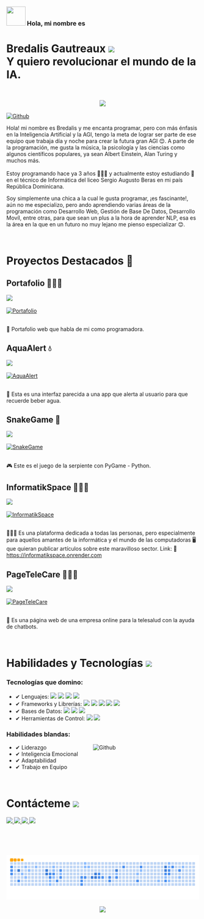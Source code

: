 
### <img src="https://avatars.githubusercontent.com/u/111624948?s=400&u=cd081f79392220d8cd2a22f2a8d5d3b18814350a&v=4" width="50" height="50"> Hola, mi nombre es 
# Bredalis Gautreaux <img src="https://raw.githubusercontent.com/MartinHeinz/MartinHeinz/master/wave.gif" width=30px> <br> Y quiero revolucionar el mundo de la IA.

<br>
<p align="center">
  <img src="https://avatars.githubusercontent.com/u/111624948?s=400&u=cd081f79392220d8cd2a22f2a8d5d3b18814350a&v=4">  
</p>

[![Github](https://img.shields.io/github/followers/bredalis?label=Follow&style=social)](https://github.com/bredalis)

Hola! mi nombre es Bredalis y me encanta programar, pero con más énfasis en la Inteligencia Artificial y la AGI, tengo la meta de lograr ser parte de ese equipo que trabaja día y noche para crear la futura gran AGI 😊. A parte de la programación, me gusta la música, la psicología y las ciencias como algunos científicos populares, ya sean Albert Einstein, Alan Turing y muchos más. <br><br> Estoy programando hace ya 3 años 👩🏻‍💻 y actualmente estoy estudiando 📖 en el técnico de Informática del liceo Sergio Augusto Beras en mi país República Dominicana.

Soy simplemente una chica a la cual le gusta programar, ¡es fascinante!, aún no me especializo, pero ando aprendiendo varias áreas de la programación como Desarrollo Web, Gestión de Base De Datos, Desarrollo Movíl, entre otras, para que sean un plus a la hora de aprender NLP, esa es la área en la que en un futuro no muy lejano me pienso especializar 😊.

<br>

# Proyectos Destacados 💼

## Portafolio 👩🏻‍💻

<a href="https://github.com/Bredalis/Portfolio" target="_blank">
  <img src="https://i.pinimg.com/236x/fd/16/c1/fd16c1a4e3ac2b516ea9d7ae6e130e53.jpg">
</a>

[![Portafolio](https://img.shields.io/github/stars/bredalis/Portfolio?label=Portfolio&style=social)](https://github.com/bredalis/Portfolio)
<br><br>

💼 Portafolio web que habla de mi como programadora.

## AquaAlert 💧

<a href="https://github.com/Bredalis/AquaAlert" target="_blank">
  <img src="https://i.pinimg.com/236x/d7/e5/ef/d7e5ef34ff23685474838220d574832e.jpg">
</a>

[![AquaAlert](https://img.shields.io/github/stars/bredalis/AquaAlert?label=AquaAlert&style=social)](https://github.com/bredalis/AquaAlert)
<br><br>

🥤 Esta es una interfaz parecida a una app que alerta al usuario para que recuerde beber agua.

## SnakeGame 🐍

<a href="https://github.com/Bredalis/SnakeGame" target="_blank">
  <img src="https://i.pinimg.com/736x/16/22/10/16221055c2a0a61fd08d0476332d3824.jpg">
</a>

[![SnakeGame](https://img.shields.io/github/stars/bredalis/SnakeGame?label=SnakeGame&style=social)](https://github.com/bredalis/SnakeGame)
<br><br>

🎮 Este es el juego de la serpiente con PyGame - Python.

## InformatikSpace 👩🏻‍💻

<a href="https://github.com/Bredalis/InformatikSpace" target="_blank">
  <img src="https://i.pinimg.com/236x/7c/1b/4a/7c1b4a23ecaa28306de73e12c4b249e9.jpg">
</a>

[![InformatikSpace](https://img.shields.io/github/stars/bredalis/InformatikSpace?label=InformatikSpace&style=social)](https://github.com/bredalis/InformatikSpace)
<br><br>

🙋🏻‍♂️ Es una plataforma dedicada a todas las personas, pero especialmente para aquellos amantes de la informática y el mundo de las computadoras 🖥 que quieran publicar artículos sobre este maravilloso sector. 
Link: 🔗 https://informatikspace.onrender.com

## PageTeleCare 👩🏻‍⚕️

<a href="https://github.com/Bredalis/PageTeleCare" target="_blank">
  <img src="https://i.pinimg.com/236x/e2/19/16/e2191675372d855ffd12addb695946b6.jpg">
</a>

[![PageTeleCare](https://img.shields.io/github/stars/bredalis/PageTeleCare?label=PageTeleCare&style=social)](https://github.com/bredalis/PageTeleCare)
<br><br>

🏥 Es una página web de una empresa online para la telesalud con la ayuda de chatbots.

<br>

# Habilidades y Tecnologías <img src="https://media2.giphy.com/media/QssGEmpkyEOhBCb7e1/giphy.gif?cid=ecf05e47a0n3gi1bfqntqmob8g9aid1oyj2wr3ds3mg700bl&rid=giphy.gif" width=32px>

### Tecnologías que domino:

- ✔ Lenguajes: <img src="https://img.shields.io/badge/Python-27AE60"> <img src="https://img.shields.io/badge/HTML-E74C3C"> <img src="https://img.shields.io/badge/CSS-2E86C1"> <img src="https://img.shields.io/badge/JS-F4D03F">
- ✔ Frameworks y Librerías: <img src="https://img.shields.io/badge/Tkinter-ECF0F1"> <img src="https://img.shields.io/badge/OS-E67E22"> <img src="https://img.shields.io/badge/Numpy-2471A3"> <img src="https://img.shields.io/badge/Pandas-ECF0F1"> <img src="https://img.shields.io/badge/Matplotlib-E74C3C"> 
- ✔ Bases de Datos: <img src="https://img.shields.io/badge/SQLite-7FB3D5"> <img src="https://img.shields.io/badge/MySQL-D4E6F1"> <img src="https://img.shields.io/badge/MongoDB-27AE60">
- ✔ Herramientas de Control: <img src="https://img.shields.io/badge/Git-D35400"> <img src="https://img.shields.io/badge/GitHub-34495E">

### Habilidades blandas:

<img src="https://raw.githubusercontent.com/onimur/.github/master/.resources/git-header.svg" width="55%" align="right" alt="Github"/>

- ✔ Liderazgo
- ✔ Inteligencia Emocional
- ✔ Adaptabilidad
- ✔ Trabajo en Equipo

<br>

# Contácteme <img src="https://raw.githubusercontent.com/ShahriarShafin/ShahriarShafin/main/Assets/handshake.gif" width="100px">

<a href="https://twitter.com/bredalis_P" target="_blank">
  <img src="https://img.shields.io/badge/X-2C3E50">
</a>
<a href="https://www.linkedin.com/in/bredalis-gautreaux/" target="_blank">
  <img src="https://img.shields.io/badge/LinkedIn-3498DB">
</a>
<a href="bredalisgautreaux@gmail.com" target="_blank">
  <img src="https://img.shields.io/badge/Email-ECF0F1">
</a>
<a href="https://es.stackoverflow.com/users/293358/bredalis-gautreaux" target="_blank">
  <img src="https://img.shields.io/badge/Stack OverFlow-F4D03F">
</a>

<br><br><br>
<div align="center">
  <picture>
    <source media="(prefers-color-scheme: dark)" srcset="https://github.com/otaviossousa/otaviossousa/blob/output/github-snake-dark.svg" />
    <source media="(prefers-color-scheme: light)" srcset="https://github.com/otaviossousa/otaviossousa/blob/output/github-snake.svg" />
    <img alt="github-snake" src="https://github.com/otaviossousa/otaviossousa/blob/output/ocean.gif" />
  </picture>
</div>
<p align="center">
     <img src="https://capsule-render.vercel.app/api?type=waving&color=gradient&height=100&section=footer"/>
</p>
